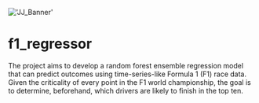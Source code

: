 !['JJ_Banner'](banner.png)

# f1_regressor
The project aims to develop a random forest ensemble regression model that can predict outcomes using time-series-like Formula 1 (F1) race data. Given the criticality of every point in the F1 world championship, the goal is to determine, beforehand, which drivers are likely to finish in the top ten.
